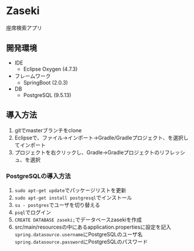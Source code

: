 # Zaseki
座席検索アプリ

## 開発環境
* IDE
   * Eclipse Oxygen (4.7.3)
* フレームワーク
   *  SpringBoot (2.0.3)
* DB
   * PostgreSQL (9.5.13)
   
## 導入方法
1. gitでmasterブランチをclone
2. Eclipseで、ファイル→インポート→Gradle/Gradleプロジェクト、を選択してインポート
3. プロジェクトを右クリックし、Gradle→Gradleプロジェクトのリフレッシュ、を選択

### PostgreSQLの導入方法
1. `sudo apt-get update`でパッケージリストを更新
2. `sudo apt-get install postgresql`でインストール
3. `su - postgres`でユーザを切り替える
4. `psql`でログイン
5. `CREATE DATABASE zaseki;`でデータベースzasekiを作成
6. src/main/resourcesの中にあるapplication.propertiesに設定を記入  
`spring.datasource.username`にPostgreSQLのユーザ名  
`spring.datasource.password`にPostgreSQLのパスワード
